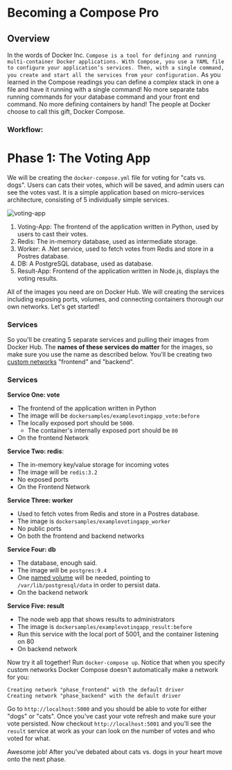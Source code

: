 # Becoming a Compose Pro

## Overview

In the words of Docker Inc. `Compose is a tool for defining and running multi-container Docker applications. With Compose, you use a YAML file to configure your application’s services. Then, with a single command, you create and start all the services from your configuration.` As you learned in the Compose readings you can define a complex stack in one a file and have it running with a single command! No more separate tabs running commands for your database command and your front end command. No more defining containers by hand! The people at Docker choose to call this gift, Docker Compose.

### Workflow:




# Phase 1: The Voting App
We will be creating the `docker-compose.yml` file for voting for "cats vs. dogs". Users can cats their votes, which will be saved, and admin users can see the votes vast. It is a simple application based on micro-services architecture, consisting of 5 individually simple services.

![voting-app](https://assets.aaonline.io/Docker/voting.png)

1. Voting-App: The frontend of the application written in Python, used by users to cast their votes.
2. Redis: The in-memory database, used as intermediate storage.
3. Worker: A .Net service, used to fetch votes from Redis and store in a Postres database.
4. DB: A PostgreSQL database, used as database.
5. Result-App: Frontend of the application written in Node.js, displays the voting results.

All of the images you need are on Docker Hub. We will creating the services including exposing ports, volumes, and connecting containers thorough our own networks. Let's get started!

### Services 

So you'll be creating 5 separate services and pulling their images from Docker Hub. The **names of these services do matter**  for the images, so make sure you use the name as described below.  You'll be creating two [custom networks][compose-custom] "frontend" and "backend".

[compose-custom]: https://docs.docker.com/compose/networking/#specify-custom-networks


### Services 

**Service One: vote**
- The frontend of the application written in Python
- The image will be `dockersamples/examplevotingapp_vote:before`
- The locally exposed port should be `5000`. 
    - The container's internally exposed port should be `80`
- On the frontend Network


**Service Two: redis**:
- The in-memory key/value storage for incoming votes
- The image will be `redis:3.2`
- No exposed ports
- On the Frontend Network

**Service Three: worker**
- Used to fetch votes from Redis and store in a Postres database.
- The image is `dockersamples/examplevotingapp_worker`
- No public ports
- On both the frontend and backend networks


**Service Four: db**
- The database, enough said. 
- The image will be `postgres:9.4`
- One [named volume][named-v] will be needed, pointing to `/var/lib/postgresql/data` in order to persist data.
- On the backend network

**Service Five: result**
- The node web app that shows results to administrators
- The image is `dockersamples/examplevotingapp_result:before`
- Run this service with the local port of 5001, and the container listening on 80
- On backend network

Now try it all together! Run `docker-compose up`. Notice that when you specify custom networks Docker Compose doesn't automatically make a network for you:

```
Creating network "phase_frontend" with the default driver
Creating network "phase_backend" with the default driver
```

Go to `http://localhost:5000` and you should be able to vote for either "dogs" or "cats". Once you've cast your vote refresh and make sure your vote persisted. Now checkout `http://localhost:5001` and you'll see the `result` service at work as your can look on the number of votes and who voted for what. 

Awesome job! After you've debated about cats vs. dogs in your heart move onto the next phase.





[named-v]: https://docs.docker.com/compose/compose-file/#short-syntax-3